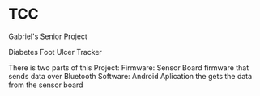 # TCC
Gabriel's Senior Project

Diabetes Foot Ulcer Tracker

There is two parts of this Project:
  Firmware: Sensor Board firmware that sends data over Bluetooth
  Software: Android Aplication the gets the data from the sensor board
